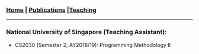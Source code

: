### [Home](./) | [Publications](./publications.html) |[Teaching](./teaching.html)
---

### National University of Singapore (Teaching Assistant):

- CS2030 (Semester 2, AY2018/19): Programming Methodology II
